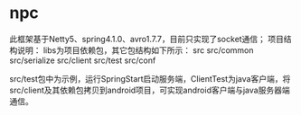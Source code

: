 # npc
此框架基于Netty5、spring4.1.0、avro1.7.7，目前只实现了socket通信；
项目结构说明：
libs为项目依赖包，其它包结构如下所示：
 src
 src/common
 src/serialize
 src/client
 src/test
 src/conf

src/test包中为示例，运行SpringStart启动服务端，ClientTest为java客户端，将src/client及其依赖包拷贝到android项目，可实现android客户端与java服务器端通信。





